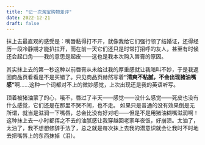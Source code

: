 ```yaml
---
title: "记一次淘宝购物差评"
date: 2022-12-21
draft: false
---
```



抹上去最直观的感受是：嘴唇黏得打不开，就像我给它们强行领了结婚证，还得经历一段冷静期才能扒拉开，而在前一天它们还只是时常打招呼的友人，甚至有时候还会起口角——我的意思是起皮——这也是我本次购入唇膏的原因。

其实抹上去的第一秒这种以前唇膏从未给过我的厚重感就让我暗叫不妙，于是我返回商品页看看是不是买错了。只见商品页赫然写着<strong>“清爽不粘腻，不会出现猪油嘴感”</strong>啊......这种一个词都对不上的微妙感觉，上次出现还是我的英语听写。


顶着被猪油蒙了的心，哦不，唇过了半天——感觉——没什么感觉——死皮也没有什么感觉，它们还是在那里不哭不闹，也不走。 如果只是普通的没有效果倒是无所谓，就当是滋润一下嘴唇，总会比没有好对吧——但是不是用猪油糊嘴滋润啊！这种抹上去一小时都挥之不去的油腻感让我穿越回老家年夜饭，好崩溃。太油了，太油了，我不想想修辞手法了，总之就是每次抹上去我的潜意识就会让我时不时地去把嘴唇上的东西抹掉（泪）。

